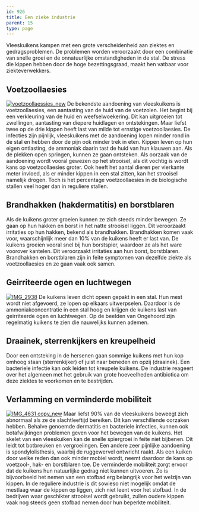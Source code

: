 ```yaml
---
id: 926
title: Een zieke industrie
parent: 15
type: page
---
```

Vleeskuikens kampen met een grote verscheidenheid aan ziektes en gedragsproblemen. De problemen worden veroorzaakt door een combinatie van snelle groei en de onnatuurlijke omstandigheden in de stal. De stress die kippen hebben door de hoge bezettingsgraad, maakt hen vatbaar voor ziekteverwekkers.

## Voetzoollaesies

[![voetzoollaessies_new](http://www.ongehoord.info/wp-content/uploads/2013/09/voetzoollaessies_new.jpg)](http://www.ongehoord.info/wp-content/uploads/2013/09/voetzoollaessies_new.jpg) De bekendste aandoening van vleeskuikens is voetzoollaesies, een aantasting van de huid van de voetzolen. Het begint bij een verkleuring van de huid en weefselwoekering. Dit kan uitgroeien tot zwellingen, aantasting van diepere huidlagen en ontstekingen. Maar liefst twee op de drie kippen heeft last van milde tot ernstige voetzoollaesies. De infecties zijn pijnlijk, vleeskuikens met de aandoening lopen minder rond in de stal en hebben door de pijn ook minder trek in eten. Kippen leven op hun eigen ontlasting, de ammoniak daarin tast de huid van hun klauwen aan. Als de plekken open springen, kunnen ze gaan ontsteken. Als oorzaak van de aandoening wordt vooral gewezen op het strooisel, als dit vochtig is wordt kans op voetzoollaesies groter. Ook heeft het aantal dieren per vierkante meter invloed, als er minder kippen in een stal zitten, kan het strooisel namelijk drogen. Toch is het percentage voetzoollaesies in de biologische stallen veel hoger dan in reguliere stallen.

## Brandhakken (hakdermatitis) en borstblaren

Als de kuikens groter groeien kunnen ze zich steeds minder bewegen. Ze gaan op hun hakken en borst in het natte strooisel liggen. Dit veroorzaakt irritaties op hun hakken, bekend als brandhakken. Brandhakken komen vaak voor, waarschijnlijk meer dan 10% van de kuikens heeft er last van. De kuikens groeien vooral snel bij hun borstspier, waardoor ze als het ware voorover kantelen. Dit veroorzaakt irritaties aan hun borst, borstblaren. Brandhakken en borstblaren zijn in feite symptomen van dezelfde ziekte als voetzoollaesies en ze gaan vaak ook samen.

## Geirriteerde ogen en luchtwegen

[![IMG_2938](http://www.ongehoord.info/wp-content/uploads/2013/09/IMG_2938.jpg)](http://www.ongehoord.info/wp-content/uploads/2013/09/IMG_2938.jpg) De kuikens leven dicht opeen gepakt in een stal. Hun mest wordt niet afgevoerd, ze lopen op elkaars uitwerpselen. Daardoor is de ammoniakconcentratie in een stal hoog en krijgen de kuikens last van geirriteerde ogen en luchtwegen. Op de beelden van Ongehoord zijn regelmatig kuikens te zien die nauwelijks kunnen ademen.

## Draainek, sterrenkijkers en kreupelheid

Door een ontsteking in de hersenen gaan sommige kuikens met hun kop omhoog staan (sterrenkijker) of juist naar beneden en opzij (draainek). Een bacteriele infectie kan ook leiden tot kreupele kuikens. De industrie reageert over het algemeen met het gebruik van grote hoeveelheden antibiotica om deze ziektes te voorkomen en te bestrijden.

## Verlamming en verminderde mobiliteit

[![IMG_4631 copy_new](http://www.ongehoord.info/wp-content/uploads/2013/09/IMG_4631-copy_new.jpg)](http://www.ongehoord.info/wp-content/uploads/2013/09/IMG_4631-copy_new.jpg) Maar liefst 90% van de vleeskuikens beweegt zich abnormaal als ze de slachtleeftijd bereiken. Dit kan verschillende oorzaken hebben. Behalve genoemde dermatitis en bacteriele infecties, kunnen ook botafwijkingen problemen geven voor het bewegen van de kuikens. Het skelet van een vleeskuiken kan de snelle spiergroei in feite niet bijbenen. Dit leidt tot botbreuken en vergroeiingen. Een andere zeer pijnlijke aandoening is spondylolisthesis, waarbij de ruggewervel ontwricht raakt. Als een kuiken door welke reden dan ook minder mobiel wordt, neemt daardoor de kans op voetzool-, hak- en borstblaren toe. De verminderde mobiliteit zorgt ervoor dat de kuikens hun natuurlijke gedrag niet kunnen uitvoeren. Zo is bijvoorbeeld het nemen van een stofbad erg belangrijk voor het welzijn van kippen. In de reguliere industrie is dit sowieso niet mogelijk omdat de mestlaag waar de kippen op liggen, zich niet leent voor het stofbad. In de bedrijven waar geschikter strooisel wordt gebruikt, zullen oudere kippen vaak nog steeds geen stofbad nemen door hun beperkte mobiliteit.

